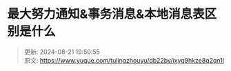# 最大努力通知&事务消息&本地消息表区别是什么



> 更新: 2024-08-21 19:50:55  
> 原文: <https://www.yuque.com/tulingzhouyu/db22bv/ixyq9hkze8q2qn1l>